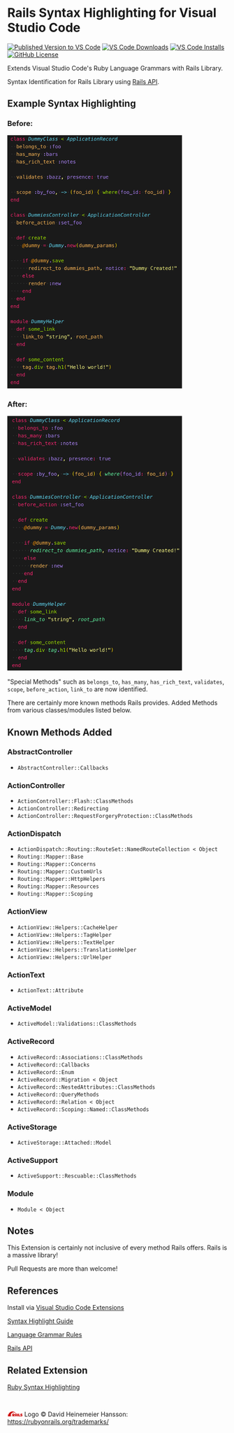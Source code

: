 # Rails Syntax Highlighting for Visual Studio Code
[![Published Version to VS Code](https://img.shields.io/visual-studio-marketplace/v/SarahRidge.vscode-rails-syntax)](https://marketplace.visualstudio.com/items?itemName=SarahRidge.vscode-rails-syntax)
[![VS Code Downloads](https://img.shields.io/visual-studio-marketplace/d/SarahRidge.vscode-rails-syntax)](https://marketplace.visualstudio.com/items?itemName=SarahRidge.vscode-rails-syntax)
[![VS Code Installs](https://img.shields.io/visual-studio-marketplace/i/SarahRidge.vscode-rails-syntax)](https://marketplace.visualstudio.com/items?itemName=SarahRidge.vscode-rails-syntax)
[![GitHub License](https://img.shields.io/github/license/smridge/vscode_rails_syntax.svg)](https://github.com/smridge/vscode_rails_syntax/blob/master/LICENSE)

Extends Visual Studio Code's Ruby Language Grammars with Rails Library.

Syntax Identification for Rails Library using [Rails API](https://api.rubyonrails.org).

## Example Syntax Highlighting
### Before:
<img src="https://raw.githubusercontent.com/smridge/vscode_rails_syntax/master/images/before.png" width="400">

### After:
<img src="https://raw.githubusercontent.com/smridge/vscode_rails_syntax/master/images/after.png" width="400">


"Special Methods" such as `belongs_to`, `has_many`, `has_rich_text`, `validates`, `scope`, `before_action`, `link_to` are now identified.

There are certainly more known methods Rails provides. Added Methods from various classes/modules listed below.

## Known Methods Added

### AbstractController
- `AbstractController::Callbacks`

### ActionController
- `ActionController::Flash::ClassMethods`
- `ActionController::Redirecting`
- `ActionController::RequestForgeryProtection::ClassMethods`

### ActionDispatch
- `ActionDispatch::Routing::RouteSet::NamedRouteCollection < Object`
- `Routing::Mapper::Base`
- `Routing::Mapper::Concerns`
- `Routing::Mapper::CustomUrls`
- `Routing::Mapper::HttpHelpers`
- `Routing::Mapper::Resources`
- `Routing::Mapper::Scoping`

### ActionView
- `ActionView::Helpers::CacheHelper`
- `ActionView::Helpers::TagHelper`
- `ActionView::Helpers::TextHelper`
- `ActionView::Helpers::TranslationHelper`
- `ActionView::Helpers::UrlHelper`

### ActionText
- `ActionText::Attribute`

### ActiveModel
- `ActiveModel::Validations::ClassMethods`

### ActiveRecord
- `ActiveRecord::Associations::ClassMethods`
- `ActiveRecord::Callbacks`
- `ActiveRecord::Enum`
- `ActiveRecord::Migration < Object`
- `ActiveRecord::NestedAttributes::ClassMethods`
- `ActiveRecord::QueryMethods`
- `ActiveRecord::Relation < Object`
- `ActiveRecord::Scoping::Named::ClassMethods`

### ActiveStorage
- `ActiveStorage::Attached::Model`

### ActiveSupport
- `ActiveSupport::Rescuable::ClassMethods`

### Module
- `Module < Object`

## Notes
This Extension is certainly not inclusive of every method Rails offers. Rails is a massive library!

Pull Requests are more than welcome!

## References
Install via [Visual Studio Code Extensions](https://marketplace.visualstudio.com/items?itemName=SarahRidge.vscode-rails-syntax)

[Syntax Highlight Guide](https://code.visualstudio.com/api/language-extensions/syntax-highlight-guide)

[Language Grammar Rules](https://macromates.com/manual/en/language_grammars)

[Rails API](https://api.rubyonrails.org)

## Related Extension

[Ruby Syntax Highlighting](https://github.com/smridge/vscode-ruby-syntax)

<br>

<img src="https://raw.githubusercontent.com/smridge/vscode_rails_syntax/master/images/icon.png" width="35"> Logo &copy; David Heinemeier Hansson: https://rubyonrails.org/trademarks/
